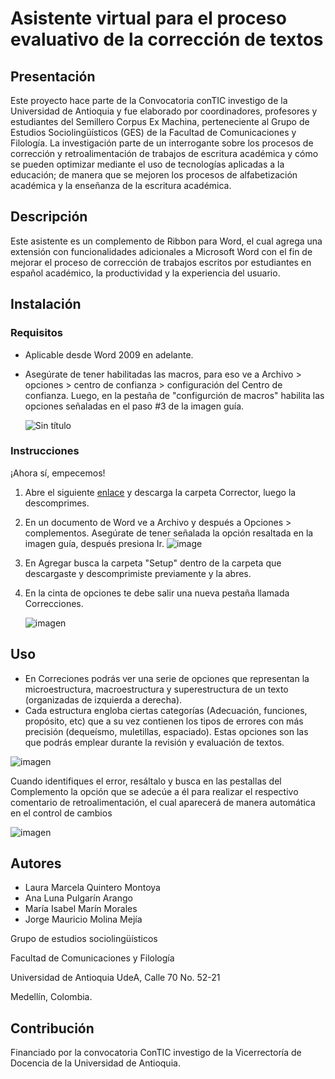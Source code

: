 # Asistente virtual para el proceso evaluativo de la corrección de textos

## Presentación
 Este proyecto hace parte de la Convocatoria conTIC investigo de la Universidad de Antioquia y fue elaborado por coordinadores, profesores y estudiantes del Semillero Corpus Ex Machina, perteneciente al Grupo de Estudios Sociolingüísticos (GES) de la Facultad de Comunicaciones y Filología. La investigación parte de un interrogante sobre los procesos de corrección y retroalimentación de trabajos de escritura académica y cómo se pueden optimizar mediante el uso de tecnologías aplicadas a la educación; de manera que se mejoren los procesos de alfabetización académica y la enseñanza de la escritura académica. 
 
## Descripción
Este asistente es un complemento de Ribbon para Word, el cual agrega una extensión con funcionalidades adicionales a Microsoft Word con el fin de mejorar el proceso de corrección de trabajos escritos por estudiantes en español académico, la productividad y la experiencia del usuario. 

## Instalación
### Requisitos 
 - Aplicable desde Word 2009 en adelante.
 - Asegúrate de tener habilitadas las macros, para eso ve a Archivo > opciones > centro de confianza > configuración del Centro de confianza. Luego, en la pestaña de "configurción de macros" habilita las opciones señaladas en el paso #3 de la imagen guía.
   
   ![Sin título](https://github.com/AnaLunaa/AsistenteVirtual/assets/142351584/9197bfdc-24a4-4d70-acf9-4026a10df5c2)

   
### Instrucciones
 ¡Ahora sí, empecemos!
 1. Abre el siguiente [enlace](https://udeaeduco-my.sharepoint.com/:u:/g/personal/lmarcela_quintero_udea_edu_co/EeEx5pg9KsFJls3kUwMY_vUB9PdAHUvV3FA1cXOVOz2S0Q?e=oGGXD2) y descarga la carpeta Corrector, luego la descomprimes.
 2. En un documento de Word ve a Archivo y después a Opciones > complementos. Asegúrate de tener señalada la opción resaltada en la imagen guía, después presiona Ir.
  ![image](https://github.com/AnaLunaa/AsistenteVirtual/assets/142351584/bedc4893-7d62-4d10-88c9-ea12d95b06df)
 3. En Agregar busca la carpeta "Setup" dentro de la carpeta que descargaste y descomprimiste previamente y la abres.
 4. En la cinta de opciones te debe salir una nueva pestaña llamada Correcciones.

    ![imagen](https://github.com/AnaLunaa/AsistenteVirtual/assets/142351584/7cc689c9-23c3-4223-be7d-4f5e0f8bce42)

## Uso
-  En Correciones podrás ver una serie de opciones que representan la microestructura, macroestructura y superestructura de un texto (organizadas de izquierda a derecha).
-  Cada estructura engloba ciertas categorías (Adecuación, funciones, propósito, etc) que a su vez contienen los tipos de errores  con más precisión (dequeísmo, muletillas, espaciado). Estas opciones son las que podrás emplear durante la revisión y evaluación de textos. 
 

 ![imagen](https://github.com/AnaLunaa/AsistenteVirtual/assets/142351584/e63d4860-1f74-4bc8-9d71-2c84fdb281e5)

Cuando identifiques el error, resáltalo y busca en las pestallas del Complemento la opción que se adecúe a él para realizar el respectivo comentario de retroalimentación, el cual aparecerá de manera automática en el control de cambios 

![imagen](https://github.com/AnaLunaa/AsistenteVirtual/assets/142351584/69abe6c6-2c8f-4001-b00a-ba3aef7e60d0)



## Autores
-  Laura Marcela Quintero Montoya
-  Ana Luna Pulgarín Arango
-  María Isabel Marín Morales
-  Jorge Mauricio Molina Mejía


  Grupo de estudios sociolingüísticos
  
  Facultad de Comunicaciones y Filología  
  
  Universidad de Antioquia UdeA, Calle 70 No. 52-21
  
  Medellín, Colombia. 


## Contribución

   Financiado por la convocatoria ConTIC investigo de la Vicerrectoría de Docencia de la Universidad de Antioquia.




